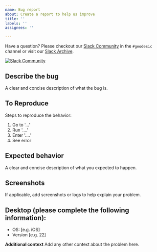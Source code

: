 ```yaml
---
name: Bug report
about: Create a report to help us improve
title: ''
labels: ''
assignees: ''

---
```


Have a question? Please checkout our [Slack Community](https://slack.cloudposse.com) in the `#geodesic` channel or visit our [Slack Archive](https://archive.sweetops.com/geodesic/). 

[![Slack Community](https://slack.cloudposse.com/badge.svg)](https://slack.cloudposse.com)

## Describe the bug
A clear and concise description of what the bug is.

## To Reproduce
Steps to reproduce the behavior:
1. Go to '...'
2. Run '....'
3. Enter '....'
4. See error

## Expected behavior
A clear and concise description of what you expected to happen.

## Screenshots
If applicable, add screenshots or logs to help explain your problem.

## Desktop (please complete the following information):
 - OS: [e.g. iOS]
 - Version [e.g. 22]

**Additional context**
Add any other context about the problem here.
